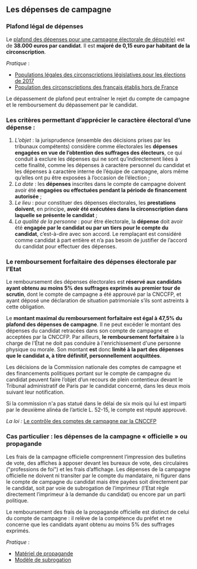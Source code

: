 ## Les dépenses de campagne

### Plafond légal de dépenses
Le [plafond des dépenses pour une campagne électorale de député(e)](https://www.legifrance.gouv.fr/affichCodeArticle.do;jsessionid=346D2C8994DEFCBB626088EC6E1469C6.tpdila11v_2?idArticle=LEGIARTI000031325083&cidTexte=LEGITEXT000006070239&dateTexte=20160922) est de **38.000 euros par candidat**. Il est **majoré de 0,15 euro par habitant de la circonscription**.

*Pratique* :
* [Populations légales des circonscriptions législatives pour les élections de 2017](https://www.insee.fr/fr/statistiques/2508230)
* [Population des circonscriptions des français établis hors de France](https://www.legifrance.gouv.fr/affichTexte.do?cidTexte=JORFTEXT000033865838&fastPos=1&fastReqId=941347240&categorieLien=cid&oldAction=rechTexte )

Le dépassement de plafond peut entraîner le rejet du compte de campagne et le remboursement du dépassement par le candidat.

### Les critères permettant d’apprécier le caractère électoral d’une dépense :
1.	*L’objet* : la jurisprudence (ensemble des décisions prises par les tribunaux compétents) considère comme électorales les **dépenses engagées en vue de l’obtention des suffrages des électeurs**, ce qui conduit à exclure les dépenses qui ne sont qu’indirectement liées à cette finalité, comme les dépenses à caractère personnel du candidat et les dépenses à caractère interne de l’équipe de campagne, alors même qu’elles ont pu être exposées à l’occasion de l’élection ;
2.	*La date* : les **dépenses** inscrites dans le compte de campagne doivent avoir été **engagées ou effectuées pendant la période de financement autorisée** ;
3.	*Le lieu* : pour constituer des dépenses électorales, les **prestations doivent**, en principe, **avoir été exécutées dans la circonscription dans laquelle se présente le candidat** ;
4.	*La qualité de la personne* : pour être électorale, la **dépense** doit avoir été **engagée par le candidat ou par un tiers pour le compte du candidat**, c’est-à-dire avec son accord. Le remplaçant est considéré comme candidat à part entière et n’a pas besoin de justifier de l’accord du candidat pour effectuer des dépenses.  

### Le remboursement forfaitaire des dépenses électorale par l’Etat
Le remboursement des dépenses électorales est **réservé aux candidats ayant obtenu au moins 5% des suffrages exprimés au premier tour de scrutin**, dont le compte de campagne a été approuvé par la CNCCFP, et ayant déposé une déclaration de situation patrimoniale s’ils sont astreints à cette obligation.

Le **montant maximal du remboursement forfaitaire est égal à 47,5% du plafond des dépenses de campagne**. Il ne peut excéder le montant des dépenses du candidat retracées dans son compte de campagne et acceptées par la CNCCFP. Par ailleurs, **le remboursement forfaitaire** à la charge de l'État ne doit pas conduire à l'enrichissement d'une personne physique ou morale. Son montant **est** donc **limité à la part des dépenses que le candidat a, à titre définitif, personnellement acquittées**. 

Les décisions de la Commission nationale des comptes de campagne et des financements politiques portant sur le compte de campagne du candidat peuvent faire l’objet d’un recours de plein contentieux devant le Tribunal administratif de Paris par le candidat concerné, dans les deux mois suivant leur notification.

Si la commission n'a pas statué dans le délai de six mois qui lui est imparti par le deuxième alinéa de l’article L. 52-15, le compte est réputé approuvé. 
 
*La loi :*
[Le contrôle des comptes de campagne par la CNCCFP](https://www.legifrance.gouv.fr/affichCodeArticle.do?cidTexte=LEGITEXT000006070239&idArticle=LEGIARTI000006353147&dateTexte=&categorieLien=cid)

### Cas particulier : les dépenses de la campagne « officielle » ou propagande
Les frais de la campagne officielle comprennent l’impression des bulletins de vote, des affiches à apposer devant les bureaux de vote, des circulaires ("professions de foi") et les frais d’affichage. Les dépenses de la campagne officielle ne doivent ni transiter par le compte du mandataire, ni figurer dans le compte de campagne du candidat mais être payées soit directement par le candidat, soit par voie de subrogation de l’imprimeur (l’Etat règle directement l’imprimeur à la demande du candidat) ou encore par un parti politique.

Le remboursement des frais de la propagande officielle est distinct de celui du compte de campagne : il relève de la compétence du préfet et ne concerne que les candidats ayant obtenu au moins 5% des suffrages exprimés.

*Pratique* :
* [Matériel de propagande](https://www.legifrance.gouv.fr/affichCodeArticle.do;jsessionid=346D2C8994DEFCBB626088EC6E1469C6.tpdila11v_2?idArticle=LEGIARTI000028112268&cidTexte=LEGITEXT000006070239&dateTexte=20170314)
* [Modèle de subrogation](http://www.yvelines.gouv.fr/content/download/9356/61888/file/Fiche%20pr%C3%A9sentation%20des%20factures%20et%20mod%C3%A8le%20de%20subrogation.pdf)
